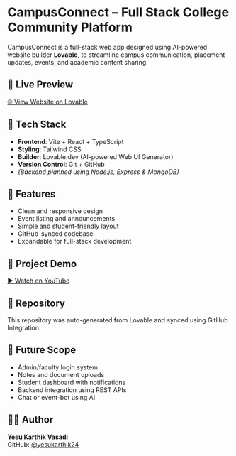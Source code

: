 # CampusConnect – Full Stack College Community Platform

CampusConnect is a full-stack web app designed using AI-powered website builder **Lovable**, to streamline campus communication, placement updates, events, and academic content sharing.

## 🔗 Live Preview
[🌐 View Website on Lovable](https://lovable.dev/projects/YOUR_PROJECT_ID)

## 📂 Tech Stack
- **Frontend**: Vite + React + TypeScript
- **Styling**: Tailwind CSS
- **Builder**: Lovable.dev (AI-powered Web UI Generator)
- **Version Control**: Git + GitHub
- *(Backend planned using Node.js, Express & MongoDB)*

## 🎯 Features
- Clean and responsive design
- Event listing and announcements
- Simple and student-friendly layout
- GitHub-synced codebase
- Expandable for full-stack development

## 🎥 Project Demo
[▶️ Watch on YouTube](https://youtube.com/YOUR_VIDEO_LINK)

## 📁 Repository
This repository was auto-generated from Lovable and synced using GitHub Integration.

## 🧠 Future Scope
- Admin/faculty login system
- Notes and document uploads
- Student dashboard with notifications
- Backend integration using REST APIs
- Chat or event-bot using AI

## 👨‍💻 Author
**Yesu Karthik Vasadi**  
GitHub: [@yesukarthik24](https://github.com/yesukarthik24)
